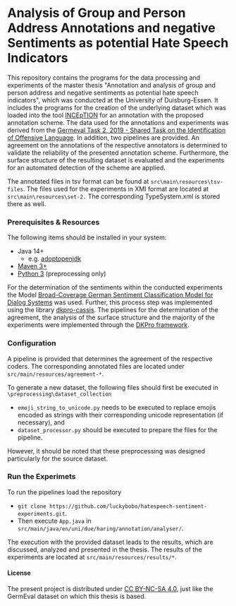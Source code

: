 # Analysis of Group and Person Address Annotations and negative Sentiments as potential Hate Speech Indicators
This repository contains the programs for the data processing and experiments of the master thesis "Annotation and analysis of group and person address and negative sentiments as potential hate speech indicators", which was conducted at the University of Duisburg-Essen. It includes the programs for the creation of the underlying dataset which was loaded into the tool [INCEpTION](https://github.com/inception-project/inception) for an annotation with the proposed annotation scheme. The data used for the annotations and experiments was derived from the [Germeval Task 2, 2019 - Shared Task on the Identification of Offensive Language](https://projects.fzai.h-da.de/iggsa/). In addition, two pipelines are provided. An agreement on the annotations of the respective annotators is determined to validate the reliability of the presented annotation scheme. Furthermore, the surface structure of the resulting dataset is evaluated and the experiments for an automated detection of the scheme are applied.

The annotated files in tsv format can be found at `src\main\resources\tsv-files`. The files used for the experiments in XMI format are located at `src\main\resources\set-2.` The corresponding TypeSystem.xml is stored there as well.

### Prerequisites & Resources
The following items should be installed in your system:
- Java 14+
	- e.g. [adoptopenjdk](https://adoptopenjdk.net/)
- [Maven 3+](https://maven.apache.org/download.cgi)
- [Python 3](https://www.python.org/downloads/) (preprocessing only)

For the determination of the sentiments within the conducted experiments the Model [Broad-Coverage German Sentiment Classification Model for Dialog Systems](https://github.com/oliverguhr/german-sentiment) was used. Further, this process step was implemented using the library [dkpro-cassis](https://github.com/dkpro/dkpro-cassis). The pipelines for the determination of the agreement, the analysis of the surface structure and the majority of the experiments were implemented through the [DKPro framework](https://dkpro.github.io/).

### Configuration
A pipeline is provided that determines the agreement of the respective coders. The corresponding annotated files are located under `src/main/resources/agreement-*`. 

To generate a new dataset, the following files should first be executed in `\preprocessing\dataset_collection`
- `emoji_string_to_unicode.py` needs to be executed to replace emojis encoded as strings with their corresponding unicode representation (if necessary), and
- `dataset_processor.py` should be executed to prepare the files for the pipeline.

However, it should be noted that these preprocessing was designed particularly for the source dataset.

### Run the Experimets
To run the pipelines load the repository
- `git clone https://github.com/luckybobo/hatespeech-sentiment-experiments.git`. 
- Then execute `App.java` in `src/main/java/en/uni/due/haring/annotation/analyser/`. 

The execution with the provided dataset leads to the results, which are discussed, analyzed and presented in the thesis. The results of the experiments are located at `src/main/resources/results/*`.

#### License
The present project is distributed under [CC BY-NC-SA 4.0](https://creativecommons.org/licenses/by-nc-sa/4.0/deed.de), just like the GermEval dataset on which this thesis is based.




